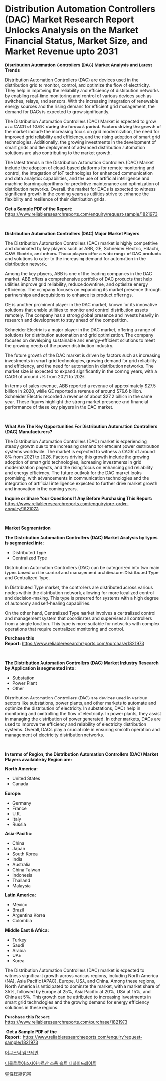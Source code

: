 <p><h1>Distribution Automation Controllers (DAC) Market Research Report Unlocks Analysis on the Market Financial Status, Market Size, and Market Revenue upto 2031</h1></p><p><strong>Distribution Automation Controllers (DAC) Market Analysis and Latest Trends</strong></p>
<p><p>Distribution Automation Controllers (DAC) are devices used in the distribution grid to monitor, control, and optimize the flow of electricity. They help in improving the reliability and efficiency of distribution networks by enabling real-time monitoring and control of various devices such as switches, relays, and sensors. With the increasing integration of renewable energy sources and the rising demand for efficient grid management, the demand for DACs is expected to grow significantly.</p><p>The Distribution Automation Controllers (DAC) Market is expected to grow at a CAGR of 10.6% during the forecast period. Factors driving the growth of the market include the increasing focus on grid modernization, the need for improved grid reliability and efficiency, and the rising adoption of smart grid technologies. Additionally, the growing investments in the development of smart grids and the deployment of advanced distribution automation solutions are also contributing to the market growth.</p><p>The latest trends in the Distribution Automation Controllers (DAC) Market include the adoption of cloud-based platforms for remote monitoring and control, the integration of IoT technologies for enhanced communication and data analytics capabilities, and the use of artificial intelligence and machine learning algorithms for predictive maintenance and optimization of distribution networks. Overall, the market for DACs is expected to witness significant growth in the coming years as utilities strive to enhance the flexibility and resilience of their distribution grids.</p></p>
<p><strong>Get a Sample PDF of the Report:&nbsp;</strong> <a href="https://www.reliableresearchreports.com/enquiry/request-sample/1821973">https://www.reliableresearchreports.com/enquiry/request-sample/1821973</a></p>
<p>&nbsp;</p>
<p><strong>Distribution Automation Controllers (DAC) Major Market Players</strong></p>
<p><p>The Distribution Automation Controllers (DAC) market is highly competitive and dominated by key players such as ABB, GE, Schneider Electric, Hitachi, G&W Electric, and others. These players offer a wide range of DAC products and solutions to cater to the increasing demand for automation in the distribution network.</p><p>Among the key players, ABB is one of the leading companies in the DAC market. ABB offers a comprehensive portfolio of DAC products that help utilities improve grid reliability, reduce downtime, and optimize energy efficiency. The company focuses on expanding its market presence through partnerships and acquisitions to enhance its product offerings.</p><p>GE is another prominent player in the DAC market, known for its innovative solutions that enable utilities to monitor and control distribution assets remotely. The company has a strong global presence and invests heavily in research and development to stay ahead of the competition.</p><p>Schneider Electric is a major player in the DAC market, offering a range of solutions for distribution automation and grid optimization. The company focuses on developing sustainable and energy-efficient solutions to meet the growing needs of the power distribution industry.</p><p>The future growth of the DAC market is driven by factors such as increasing investments in smart grid technologies, growing demand for grid reliability and efficiency, and the need for automation in distribution networks. The market size is expected to expand significantly in the coming years, with a CAGR of around 7% from 2021 to 2026.</p><p>In terms of sales revenue, ABB reported a revenue of approximately $27.5 billion in 2020, while GE reported a revenue of around $79.6 billion. Schneider Electric recorded a revenue of about $27.2 billion in the same year. These figures highlight the strong market presence and financial performance of these key players in the DAC market.</p></p>
<p>&nbsp;</p>
<p><strong>What Are The Key Opportunities For Distribution Automation Controllers (DAC) Manufacturers?</strong></p>
<p><p>The Distribution Automation Controllers (DAC) market is experiencing steady growth due to the increasing demand for efficient power distribution systems worldwide. The market is expected to witness a CAGR of around 8% from 2021 to 2026. Factors driving this growth include the growing adoption of smart grid technologies, increasing investments in grid modernization projects, and the rising focus on enhancing grid reliability and energy efficiency. The future outlook for the DAC market looks promising, with advancements in communication technologies and the integration of artificial intelligence expected to further drive market growth and innovation in the coming years.</p></p>
<p><strong>Inquire or Share Your Questions If Any Before Purchasing This Report:</strong> <a href="https://www.reliableresearchreports.com/enquiry/pre-order-enquiry/1821973">https://www.reliableresearchreports.com/enquiry/pre-order-enquiry/1821973</a></p>
<p>&nbsp;</p>
<p><strong>Market Segmentation</strong></p>
<p><strong>The Distribution Automation Controllers (DAC) Market Analysis by types is segmented into:</strong></p>
<p><ul><li>Distributed Type</li><li>Centralized Type</li></ul></p>
<p><p>Distribution Automation Controllers (DAC) can be categorized into two main types based on the control and management architecture: Distributed Type and Centralized Type. </p><p>In Distributed Type market, the controllers are distributed across various nodes within the distribution network, allowing for more localized control and decision-making. This type is preferred for systems with a high degree of autonomy and self-healing capabilities.</p><p>On the other hand, Centralized Type market involves a centralized control and management system that coordinates and supervises all controllers from a single location. This type is more suitable for networks with complex operations that require centralized monitoring and control.</p></p>
<p><strong>Purchase this Report:&nbsp;</strong><a href="https://www.reliableresearchreports.com/purchase/1821973">https://www.reliableresearchreports.com/purchase/1821973</a></p>
<p>&nbsp;</p>
<p><strong>The Distribution Automation Controllers (DAC) Market Industry Research by Application is segmented into:</strong></p>
<p><ul><li>Substation</li><li>Power Plant</li><li>Other</li></ul></p>
<p><p>Distribution Automation Controllers (DAC) are devices used in various sectors like substations, power plants, and other markets to automate and optimize the distribution of electricity. In substations, DACs help in monitoring and controlling the flow of electricity. In power plants, they assist in managing the distribution of power generated. In other markets, DACs are used to improve the efficiency and reliability of electricity distribution systems. Overall, DACs play a crucial role in ensuring smooth operation and management of electricity distribution networks.</p></p>
<p>&nbsp;</p>
<p><strong>In terms of Region, the Distribution Automation Controllers (DAC) Market Players available by Region are:</strong></p>
<p>
    <p> <strong> North America: </strong>
        <ul>
            <li>United States</li>
            <li>Canada</li>
        </ul>
        </p> 
    <p> <strong> Europe: </strong>
        <ul>
            <li>Germany</li>
            <li>France</li>
            <li>U.K.</li>
            <li>Italy</li>
            <li>Russia</li>
        </ul>
        </p> 
    <p> <strong> Asia-Pacific: </strong>
        <ul>
            <li>China</li>
            <li>Japan</li>
            <li>South Korea</li>
            <li>India</li>
            <li>Australia</li>
            <li>China Taiwan</li>
            <li>Indonesia</li>
            <li>Thailand</li>
            <li>Malaysia</li>
        </ul>
        </p> 
    <p> <strong> Latin America: </strong>
        <ul>
            <li>Mexico</li>
            <li>Brazil</li>
            <li>Argentina Korea</li>
            <li>Colombia</li>
        </ul>
        </p> 
    <p> <strong> Middle East & Africa: </strong>
        <ul>
            <li>Turkey</li>
            <li>Saudi</li>
            <li>Arabia</li>
            <li>UAE</li>
            <li>Korea</li>
        </ul>
    </p>
    </p>
<p><p>The Distribution Automation Controllers (DAC) market is expected to witness significant growth across various regions, including North America (NA), Asia Pacific (APAC), Europe, USA, and China. Among these regions, North America is anticipated to dominate the market, with a market share of 35%, followed by Europe at 25%, Asia Pacific at 20%, USA at 15%, and China at 5%. This growth can be attributed to increasing investments in smart grid technologies and the growing demand for energy efficiency solutions in these regions.</p></p>
<p><strong>Purchase this Report: </strong><a href="https://www.reliableresearchreports.com/purchase/1821973">https://www.reliableresearchreports.com/purchase/1821973</a></p>
<p>&nbsp;<strong>Get a Sample PDF of the Report:&nbsp;&nbsp;</strong><a href="https://www.reliableresearchreports.com/enquiry/request-sample/1821973">https://www.reliableresearchreports.com/enquiry/request-sample/1821973</a></p>
<p><strong></strong></p>
<p><p><a href="https://medium.com/@kenyonjohns/%EC%9D%8C%ED%96%A5-%EB%A7%89-%EC%8B%9C%EC%9E%A5-%EA%B7%9C%EB%AA%A8%EB%8A%94-%EA%B8%80%EB%A1%9C%EB%B2%8C-%EC%82%B0%EC%97%85%EC%97%90%EC%84%9C-%EC%B5%9C%EC%A0%81%EC%9D%98-%EB%A7%88%EC%BC%80%ED%8C%85-%EC%B1%84%EB%84%90%EC%9D%84-%EB%B3%B4%EC%97%AC%EC%A4%8D%EB%8B%88%EB%8B%A4-e16ca28670a5">어쿠스틱 멤브레인</a></p><p><a href="https://medium.com/@fabiancobuc20222022/%EB%8B%A4%EC%9D%B4%ED%81%B4%EB%A1%9C%EB%A1%9C%EC%9D%B4%EC%86%8C%EC%8B%9C%EC%95%84%EB%88%84%EB%A6%AD-%EC%82%B0-%EB%82%98%ED%8A%B8%EB%A5%A8-%EC%97%BC%ED%99%94%EB%AC%BC-%EC%9D%B4%EC%88%98%ED%99%94%EB%AC%BC-%EC%8B%9C%EC%9E%A5-%EA%B7%9C%EB%AA%A8-cagr-%ED%8A%B8%EB%A0%8C%EB%93%9C-2024-2030-763aad66019d">디클로로이소시아누르산 소듐 솔트 디하이드레이트</a></p><p><a href="https://medium.com/@jonathanailey6577467/%E5%BC%BE%E5%8A%9B%E6%80%A7%E3%81%AE%E3%81%82%E3%82%8B%E5%9C%A7%E7%B8%AE%E5%8C%85%E5%B8%AF%E3%81%AE%E5%B8%82%E5%A0%B4%E5%88%86%E6%9E%90-%E3%81%9D%E3%81%AEcagr-%E5%B8%82%E5%A0%B4%E3%82%BB%E3%82%B0%E3%83%A1%E3%83%B3%E3%83%86%E3%83%BC%E3%82%B7%E3%83%A7%E3%83%B3-%E3%81%8A%E3%82%88%E3%81%B3%E3%82%B0%E3%83%AD%E3%83%BC%E3%83%90%E3%83%AB%E7%94%A3%E6%A5%AD%E6%A6%82%E8%A6%81-d477c6d125ea">弾性圧縮包帯</a></p></p>